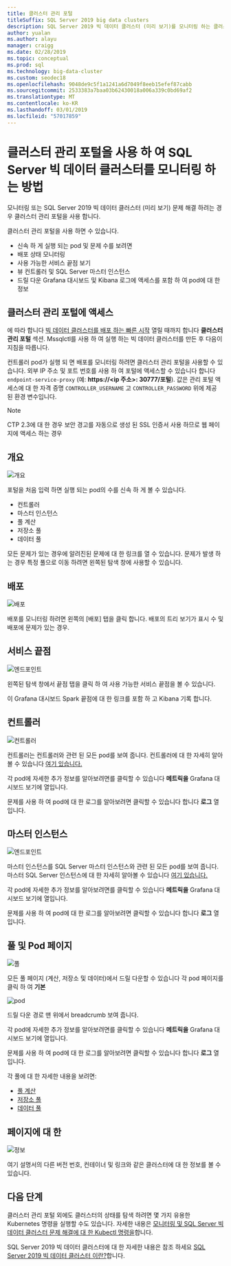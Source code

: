 ```yaml
---
title: 클러스터 관리 포털
titleSuffix: SQL Server 2019 big data clusters
description: SQL Server 2019 빅 데이터 클러스터 (미리 보기)를 모니터링 하는 클러스터 관리 포털을 사용 하는 방법에 알아봅니다.
author: yualan
ms.author: alayu
manager: craigg
ms.date: 02/28/2019
ms.topic: conceptual
ms.prod: sql
ms.technology: big-data-cluster
ms.custom: seodec18
ms.openlocfilehash: 9048de9c5f1a1241a6d7049f8eeb15efef87cabb
ms.sourcegitcommit: 2533383a7baa03b62430018a006a339c0bd69af2
ms.translationtype: MT
ms.contentlocale: ko-KR
ms.lasthandoff: 03/01/2019
ms.locfileid: "57017859"
---
```

# <a name="how-to-use-the-cluster-administration-portal-to-monitor-a-sql-server-big-data-cluster"></a>클러스터 관리 포털을 사용 하 여 SQL Server 빅 데이터 클러스터를 모니터링 하는 방법

모니터링 또는 SQL Server 2019 빅 데이터 클러스터 (미리 보기) 문제 해결 하려는 경우 클러스터 관리 포털을 사용 합니다.

클러스터 관리 포털을 사용 하면 수 있습니다.
- 신속 하 게 실행 되는 pod 및 문제 수를 보려면
- 배포 상태 모니터링
- 사용 가능한 서비스 끝점 보기
- 뷰 컨트롤러 및 SQL Server 마스터 인스턴스
- 드릴 다운 Grafana 대시보드 및 Kibana 로그에 액세스를 포함 하 여 pod에 대 한 정보

## <a name="access-the-cluster-administration-portal"></a>클러스터 관리 포털에 액세스

에 따라 합니다 [빅 데이터 클러스터를 배포 하는 빠른 시작](quickstart-big-data-cluster-deploy.md) 열릴 때까지 합니다 **클러스터 관리 포털** 섹션. Mssqlctl를 사용 하 여 실행 하는 빅 데이터 클러스터를 만든 후 다음이 지침을 따릅니다.

컨트롤러 pod가 실행 되 면 배포를 모니터링 하려면 클러스터 관리 포털을 사용할 수 있습니다. 외부 IP 주소 및 포트 번호를 사용 하 여 포털에 액세스할 수 있습니다 합니다 `endpoint-service-proxy` (예: **https://\<ip 주소\>: 30777/포털**). 값은 관리 포털 액세스에 대 한 자격 증명 `CONTROLLER_USERNAME` 고 `CONTROLLER_PASSWORD` 위에 제공 된 환경 변수입니다.

> [!NOTE]
> CTP 2.3에 대 한 경우 보안 경고를 자동으로 생성 된 SSL 인증서 사용 하므로 웹 페이지에 액세스 하는 경우

## <a name="overview"></a>개요

![개요](./media/cluster-admin-portal/portal-overview.png)

포털을 처음 입력 하면 실행 되는 pod의 수를 신속 하 게 볼 수 있습니다.
- 컨트롤러
- 마스터 인스턴스
- 풀 계산
- 저장소 풀
- 데이터 풀

모든 문제가 있는 경우에 알려진된 문제에 대 한 링크를 열 수 있습니다. 문제가 발생 하는 경우 특정 풀으로 이동 하려면 왼쪽된 탐색 창에 사용할 수 있습니다.

## <a name="deployment"></a>배포

![배포](./media/cluster-admin-portal/portal-deployment.png)

배포를 모니터링 하려면 왼쪽의 [배포] 탭을 클릭 합니다. 배포의 트리 보기가 표시 수 및 배포에 문제가 있는 경우.

## <a name="service-endpoints"></a>서비스 끝점

![엔드포인트](./media/cluster-admin-portal/portal-endpoints.png)

왼쪽된 탐색 창에서 끝점 탭을 클릭 하 여 사용 가능한 서비스 끝점을 볼 수 있습니다.

이 Grafana 대시보드 Spark 끝점에 대 한 링크를 포함 하 고 Kibana 기록 합니다.

## <a name="controller"></a>컨트롤러

![컨트롤러](./media/cluster-admin-portal/portal-controller.png)

컨트롤러는 컨트롤러와 관련 된 모든 pod를 보여 줍니다. 컨트롤러에 대 한 자세히 알아볼 수 있습니다 [여기 있습니다.](concept-controller.md)

각 pod에 자세한 추가 정보를 알아보려면를 클릭할 수 있습니다 **메트릭을** Grafana 대시보드 보기에 열입니다.

문제를 사용 하 여 pod에 대 한 로그를 알아보려면 클릭할 수 있습니다 합니다 **로그** 열입니다.

## <a name="master-instance"></a>마스터 인스턴스

![엔드포인트](./media/cluster-admin-portal/portal-master.png)

마스터 인스턴스를 SQL Server 마스터 인스턴스와 관련 된 모든 pod를 보여 줍니다. 마스터 SQL Server 인스턴스에 대 한 자세히 알아볼 수 있습니다 [여기 있습니다.](concept-master-instance.md)

각 pod에 자세한 추가 정보를 알아보려면를 클릭할 수 있습니다 **메트릭을** Grafana 대시보드 보기에 열입니다.

문제를 사용 하 여 pod에 대 한 로그를 알아보려면 클릭할 수 있습니다 합니다 **로그** 열입니다.

## <a name="pool-and-pod-pages"></a>풀 및 Pod 페이지

![풀](./media/cluster-admin-portal/portal-data-pool.png)

모든 풀 페이지 (계산, 저장소 및 데이터)에서 드릴 다운할 수 있습니다 각 pod 페이지를 클릭 하 여 **기본**

![pod](./media/cluster-admin-portal/portal-data-default-pool.png)

드릴 다운 경로 맨 위에서 breadcrumb 보여 줍니다.

각 pod에 자세한 추가 정보를 알아보려면를 클릭할 수 있습니다 **메트릭을** Grafana 대시보드 보기에 열입니다.

문제를 사용 하 여 pod에 대 한 로그를 알아보려면 클릭할 수 있습니다 합니다 **로그** 열입니다.

각 풀에 대 한 자세한 내용을 보려면:
- [풀 계산](concept-compute-pool.md)
- [저장소 풀](concept-storage-pool.md)
- [데이터 풀](concept-data-pool.md)

## <a name="about-page"></a>페이지에 대 한

![정보](./media/cluster-admin-portal/portal-about.png)

여기 설명서의 다른 버전 번호, 컨테이너 및 링크와 같은 클러스터에 대 한 정보를 볼 수 있습니다.

## <a name="next-steps"></a>다음 단계

클러스터 관리 포털 외에도 클러스터의 상태를 탐색 하려면 몇 가지 유용한 Kubernetes 명령을 실행할 수도 있습니다. 자세한 내용은 [모니터링 및 SQL Server 빅 데이터 클러스터 문제 해결에 대 한 Kubectl 명령을](cluster-troubleshooting-commands.md)합니다.

SQL Server 2019 빅 데이터 클러스터에 대 한 자세한 내용은 참조 하세요 [SQL Server 2019 빅 데이터 클러스터 이란?](big-data-cluster-overview.md)합니다.
